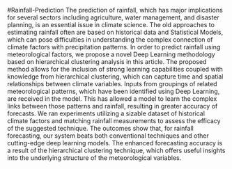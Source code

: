  #Rainfall-Prediction
The prediction of rainfall, which has major implications for several sectors including
agriculture, water management, and disaster planning, is an essential issue in climate
science. The old approaches to estimating rainfall often are based on historical data and
Statistical Models, which can pose difficulties in understanding the complex connection of
climate factors with precipitation patterns. In order to predict rainfall using meteorological
factors, we propose a novel Deep Learning methodology based on hierarchical clustering
analysis in this article. The proposed method allows for the inclusion of strong learning
capabilities coupled with knowledge from hierarchical clustering, which can capture time
and spatial relationships between climate variables. Inputs from groupings of related
meteorological patterns, which have been identified using Deep Learning, are received in the
model. This has allowed a model to learn the complex links between those patterns and rainfall, resulting in greater accuracy of forecasts. We ran experiments utilizing a sizable dataset of historical climate factors and matching
rainfall measurements to assess the efficacy of the suggested technique. The outcomes show
that, for rainfall forecasting, our system beats both conventional techniques and other cutting-edge deep learning models. The enhanced forecasting accuracy is a result of the hierarchical
clustering technique, which offers useful insights into the underlying structure of the
meteorological variables.

